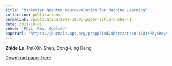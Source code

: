 ```yaml
---
title: "Markovian Quantum Neuroevolution for Machine Learning"
collection: publications
permalink: /publication/2009-10-01-paper-title-number-1
date: 2021-10-01
venue: 'Phys. Rev. Applied'
paperurl: 'https://journals.aps.org/prapplied/abstract/10.1103/PhysRevApplied.16.044039'
---
```


**Zhide Lu**, Pei-Xin Shen, Dong-Ling Deng

[Download paper here](http://academicpages.github.io/files/paper1.pdf)


